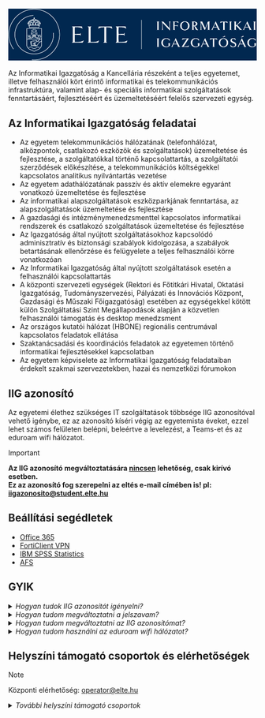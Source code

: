 ![ELTE-IIG](https://raw.githubusercontent.com/ELTE-IIG/.github/refs/heads/main/src/img/logo.png)

Az Informatikai Igazgatóság a Kancellária részeként a teljes egyetemet, illetve felhasználói kört érintő informatikai és telekommunikációs infrastruktúra, valamint alap- és speciális informatikai szolgáltatások fenntartásáért, fejlesztéséért és üzemeltetéséért felelős szervezeti egység.

## Az Informatikai Igazgatóság feladatai

- Az egyetem telekommunikációs hálózatának (telefonhálózat, alközpontok, csatlakozó eszközök és szolgáltatások) üzemeltetése és fejlesztése, a szolgáltatókkal történő kapcsolattartás, a szolgáltatói szerződések előkészítése, a telekommunikációs költségekkel kapcsolatos analitikus nyilvántartás vezetése
- Az egyetem adathálózatának passzív és aktív elemekre egyaránt vonatkozó üzemeltetése és fejlesztése
- Az informatikai alapszolgáltatások eszközparkjának fenntartása, az alapszolgáltatások üzemeltetése és fejlesztése
- A gazdasági és intézménymenedzsmenttel kapcsolatos informatikai rendszerek és csatlakozó szolgáltatások üzemeltetése és fejlesztése
- Az Igazgatóság által nyújtott szolgáltatásokhoz kapcsolódó adminisztratív és biztonsági szabályok kidolgozása, a szabályok betartásának ellenőrzése és felügyelete a teljes felhasználói körre vonatkozóan
- Az Informatikai Igazgatóság által nyújtott szolgáltatások esetén a felhasználói kapcsolattartás
- A központi szervezeti egységek (Rektori és Főtitkári Hivatal, Oktatási Igazgatóság, Tudományszervezési, Pályázati és Innovációs Központ, Gazdasági és Műszaki Főigazgatóság) esetében az egységekkel kötött külön Szolgáltatási Szint Megállapodások alapján a közvetlen felhasználói támogatás és desktop menedzsment
- Az országos kutatói hálózat (HBONE) regionális centrumával kapcsolatos feladatok ellátása
- Szaktanácsadási és koordinációs feladatok az egyetemen történő informatikai fejlesztésekkel kapcsolatban
- Az egyetem képviselete az Informatikai Igazgatóság feladataiban érdekelt szakmai szervezetekben, hazai és nemzetközi fórumokon

## IIG azonosító

Az egyetemi élethez szükséges IT szolgáltatások többsége IIG azonosítóval vehető igénybe, ez az azonosító kíséri végig az egyetemista éveket, ezzel lehet számos felületen belépni, beleértve a levelezést, a Teams-et és az eduroam wifi hálózatot.

> [!IMPORTANT]
> **Az IIG azonosító megváltoztatására <ins>nincsen</ins> lehetőség, csak kirívó esetben.**  
> **Ez az azonosító fog szerepelni az eltés e-mail címében is! pl: iigazonosito@student.elte.hu**

## Beállítási segédletek

- [Office 365](https://iig.elte.hu/content/o365.t.16222?m=5561)
- [FortiClient VPN](https://iig.elte.hu/content/vpn-beallitasok.t.16226?m=5575)
- [IBM SPSS Statistics](https://iig.elte.hu/content/az-spss-programrol.t.17309?m=5810)
- [AFS](https://iig.elte.hu/content/afs-kliens.t.16228?m=5568)

## GYIK

<details>
<summary><i>Hogyan tudok IIG azonosítót igényelni?</i></summary>
<br>

Azonosítót igényelni az **[Ügykezelő](https://ugykezelo.elte.hu)** oldalon lehet, miután bejelentkezett a Neptun azonosítójával.  
**Ahhoz, hogy Neptunnal be tudjon lépni már aktív jogviszonnyal kell rendelkeznie.**

</details>

<details>
<summary><i>Hogyan tudom megváltoztatni a jelszavam?</i></summary>
<br>

A jelszót megváltoztatni az **[Ügykezelő](https://ugykezelo.elte.hu)** oldalon lehet, miután bejelentkezett a Neptun azonosítójával.  
**Jelszó változtatás után várni kell 5-10 percet, hogy az mindenhol érvénybe lépjen!**

</details>

<details>
<summary><i>Hogyan tudom megváltoztatni az IIG azonosítómat?</i></summary>
<br>

Az IIG azonosító megváltoztatására <ins>nincsen</ins> lehetőség, csak kirívó esetben.  
Ha úgy gondolja, hogy az Ön esete ilyen akkor azt jelezze felénk és megvizsgáljuk: operator@elte.hu

</details>

<details>
<summary><i>Hogyan tudom használni az eduroam wifi hálózatot?</i></summary>
<br>

Szüksége lesz wifi azonosítóra amit az **[Ügykezelő](https://ugykezelo.elte.hu)** oldalon tud igényelni.  
Belépés után válassza a "WiFi igénylés" lehetőséget és haladjon végig a folyamaton.  
**Fontos, hogy az IIG azonosítójával és jelszavával lépjen be különben nem fogja látni a "WiFi igénylés" lehetőséget.**
  
Ha elkészült a wifi azonosítója akkor az IIG azonosítójával és az ahhoz tartozó jelszavával tud csatlakozni az eduroam wifi hálózatra. 
   
*Tipp!* Ha IIG azonosítója mögé beírja a '@ELTE.HU' végződést akkor bármelyik eduroam hálózatra fog tudni csatlakozni.  
Ez hasznos lehet ha külföldön vagy egy másik egyetemen tartózkodik.
</details>


## Helyszíni támogató csoportok és elérhetőségek

> [!NOTE]
> Központi elérhetőség: operator@elte.hu

<details>
<summary><i>További helyszíni támogató csoportok</i></summary>

### Operátori szolgálat

- **Cím:** 1117 Budapest, Pázmány Péter sétány 1/A, 6. em. 6.127. szoba
- **Telefon:** 411-6500 / 6800 mellék
- **Email:** operator@elte.hu

### Szerb utcai csoport

- **Cím:** 1053 Budapest, Kecskeméti u. 10-12.
- **Telefon:** 411-6500 / 6800 mellék
- **Email:** szerb.informatika@elte.hu

### Lágymányosi csoport - TÁTK-TTK

- TÁTK
  - **Cím:** 1117 Budapest, Pázmány Péter sétány 1/A, 6. em. 6.127. szoba
  - **Telefon:** 411-6500 / 6800 mellék
  - **Email:** tatk.informatika@elte.hu

- TTK
  - **Cím:** 1117 Budapest, Pázmány Péter sétány 1/A, 6. em. 6.126. szoba
  - **Telefon:** 411-6500 / 6800 mellék
  - **Email:** ttk.informatika@elte.hu

### BGGYK

- **Cím:** 1097 Budapest, Ecseri út 3.
- **Telefon:** 411-6500 / 6800 mellék
- **Email:** barczi.informatika@elte.hu

### Trefort-kerti csoport - BTK

- **Cím:** 1088 Budapest, Múzeum krt. 4/C, alagsor 60/A
- **Telefon:** 411-6500 / 6800 mellék
- **Email:** btk.informatika@elte.hu

### PPK

- Kazinczy utca
  - **Cím:** 1075 Budapest, Kazinczy u. 23-27.
  - **Telefon:** 411-6500 / 6800 mellék
  - **Email:** kazy.informatika@elte.hu  

- Izabella utca
  - **Cím:** 1064 Budapest, Izabella u. 46
  - **Telefon:** 411-6500 / 6800 mellék
  - **Email:** izu.informatika@elte.hu

### ÁJK

- **Cím:** 1053 Budapest, Egyetem tér 1-3.
- **Telefon:** 411-6500 / 6800 mellék
- **Email:** ajk.informatika@elte.hu

### TOK

- **Cím:** 1126 Budapest, Kiss János altb. u. 40.
- **Telefon:** 411-6500 / 6800 mellék
- **Email:** tok.informatika@elte.hu

### SEK

- **Cím:** 9700 Szombathely, Károlyi Gáspár tér 4.
- **Telefon:** 411-6500 / 6800 mellék
- **Email:** informatika@sek.elte.hu

### Damjanich utcai kollégium

- **Cím:** 1071 Budapest, Damjanich u. 41-43
- **Telefon:** 411-6500 / 6800 mellék
- **Email:** dami.informatika@elte.hu

### Apáczai Csere János Gyakorló Gimnázium és Kollégium

- **Cím:** 1053 Budapest, Papnövelde u. 4-6
- **Telefon:** 411-6500 / 6800 mellék
- **Email:** apaczai.informatika@elte.hu

### Gyertyánffy István Gyakorló Általános Iskola

- **Cím:** 1126 Budapest, Kiss János altábornagy u. 42
- **Telefon:** 411-6500 / 6800 mellék
- **Email:** gyertyanffy.informatika@elte.hu

</details>